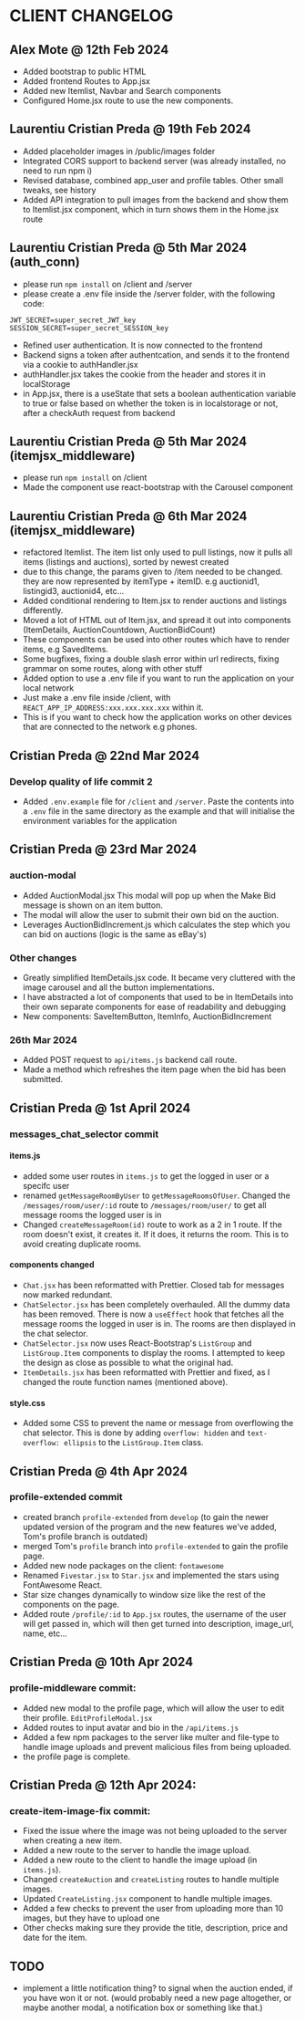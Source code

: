 # CLIENT CHANGELOG

## Alex Mote @ 12th Feb 2024

- Added bootstrap to public HTML
- Added frontend Routes to App.jsx
- Added new Itemlist, Navbar and Search components
- Configured Home.jsx route to use the new components.

## Laurentiu Cristian Preda @ 19th Feb 2024

- Added placeholder images in /public/images folder
- Integrated CORS support to backend server (was already installed, no need to run npm i)
- Revised database, combined app_user and profile tables. Other small tweaks, see history
- Added API integration to pull images from the backend and show them to Itemlist.jsx component, which in turn shows them in the Home.jsx route

## Laurentiu Cristian Preda @ 5th Mar 2024 (auth_conn)

- please run `npm install` on /client and /server
- please create a .env file inside the /server folder, with the following code:

```Properties
JWT_SECRET=super_secret_JWT_key
SESSION_SECRET=super_secret_SESSION_key
```

- Refined user authentication. It is now connected to the frontend
- Backend signs a token after authentcation, and sends it to the frontend via a cookie to authHandler.jsx
- authHandler.jsx takes the cookie from the header and stores it in localStorage
- in App.jsx, there is a useState that sets a boolean authentication variable to true or false based on whether the token is in localstorage or not, after a checkAuth request from backend

## Laurentiu Cristian Preda @ 5th Mar 2024 (itemjsx_middleware)

- please run `npm install` on /client
- Made the component use react-bootstrap with the Carousel component

## Laurentiu Cristian Preda @ 6th Mar 2024 (itemjsx_middleware)

- refactored Itemlist. The item list only used to pull listings, now it pulls all items (listings and auctions), sorted by newest created
- due to this change, the params given to /item needed to be changed. they are now represented by itemType + itemID. e.g auctionid1, listingid3, auctionid4, etc...
- Added conditional rendering to Item.jsx to render auctions and listings differently.
- Moved a lot of HTML out of Item.jsx, and spread it out into components (ItemDetails, AuctionCountdown, AuctionBidCount)
- These components can be used into other routes which have to render items, e.g SavedItems.
- Some bugfixes, fixing a double slash error within url redirects, fixing grammar on some routes, along with other stuff
- Added option to use a .env file if you want to run the application on your local network
- Just make a .env file inside /client, with `REACT_APP_IP_ADDRESS:xxx.xxx.xxx.xxx` within it.
- This is if you want to check how the application works on other devices that are connected to the network e.g phones.

## Cristian Preda @ 22nd Mar 2024

### Develop quality of life commit 2

- Added `.env.example` file for `/client` and `/server`. Paste the contents into a `.env` file in the same directory as the example and that will initialise the environment variables for the application

## Cristian Preda @ 23rd Mar 2024

### auction-modal

- Added AuctionModal.jsx This modal will pop up when the Make Bid message is shown on an item button.
- The modal will allow the user to submit their own bid on the auction.
- Leverages AuctionBidIncrement.js which calculates the step which you can bid on auctions (logic is the same as eBay's)

### Other changes

- Greatly simplified ItemDetails.jsx code. It became very cluttered with the image carousel and all the button implementations.
- I have abstracted a lot of components that used to be in ItemDetails into their own separate components for ease of readability and debugging
- New components: SaveItemButton, ItemInfo, AuctionBidIncrement

### 26th Mar 2024

- Added POST request to `api/items.js` backend call route.
- Made a method which refreshes the item page when the bid has been submitted.

## Cristian Preda @ 1st April 2024

### messages_chat_selector commit

#### items.js

- added some user routes in `items.js` to get the logged in user or a specifc user
- renamed `getMessageRoomByUser` to `getMessageRoomsOfUser`. Changed the `/messages/room/user/:id` route to `/messages/room/user/` to get all message rooms the logged user is in
- Changed `createMessageRoom(id)` route to work as a 2 in 1 route. If the room doesn't exist, it creates it. If it does, it returns the room. This is to avoid creating duplicate rooms.

#### components changed

- `Chat.jsx` has been reformatted with Prettier. Closed tab for messages now marked redundant.
- `ChatSelector.jsx` has been completely overhauled. All the dummy data has been removed. There is now a `useEffect` hook that fetches all the message rooms the logged in user is in. The rooms are then displayed in the chat selector.
- `ChatSelector.jsx` now uses React-Bootstrap's `ListGroup` and `ListGroup.Item` components to display the rooms. I attempted to keep the design as close as possible to what the original had.
- `ItemDetails.jsx` has been reformatted with Prettier and fixed, as I changed the route function names (mentioned above).

#### style.css

- Added some CSS to prevent the name or message from overflowing the chat selector. This is done by adding `overflow: hidden` and `text-overflow: ellipsis` to the `ListGroup.Item` class.

## Cristian Preda @ 4th Apr 2024

### profile-extended commit

- created branch `profile-extended` from `develop` (to gain the newer updated version of the program and the new features we've added, Tom's profile branch is outdated)
- merged Tom's `profile` branch into `profile-extended` to gain the profile page.
- Added new node packages on the client: `fontawesome`
- Renamed `Fivestar.jsx` to `Star.jsx` and implemented the stars using FontAwesome React.
- Star size changes dynamically to window size like the rest of the components on the page.
- Added route `/profile/:id` to `App.jsx` routes, the username of the user will get passed in, which will then get turned into description, image_url, name, etc...

## Cristian Preda @ 10th Apr 2024

### profile-middleware commit:

- Added new modal to the profile page, which will allow the user to edit their profile. `EditProfileModal.jsx`
- Added routes to input avatar and bio in the `/api/items.js`
- Added a few npm packages to the server like multer and file-type to handle image uploads and prevent malicious files from being uploaded.
- the profile page is complete.

## Cristian Preda @ 12th Apr 2024:

### create-item-image-fix commit:
- Fixed the issue where the image was not being uploaded to the server when creating a new item.
- Added a new route to the server to handle the image upload.
- Added a new route to the client to handle the image upload (in `items.js`).
- Changed `createAuction` and `createListing` routes to handle multiple images.
- Updated `CreateListing.jsx` component to handle multiple images.
- Added a few checks to prevent the user from uploading more than 10 images, but they have to upload one
- Other checks making sure they provide the title, description, price and date for the item.


## TODO

- implement a little notification thing? to signal when the auction ended, if you have won it or not. (would probably need a new page altogether, or maybe another modal, a notification box or something like that.)
